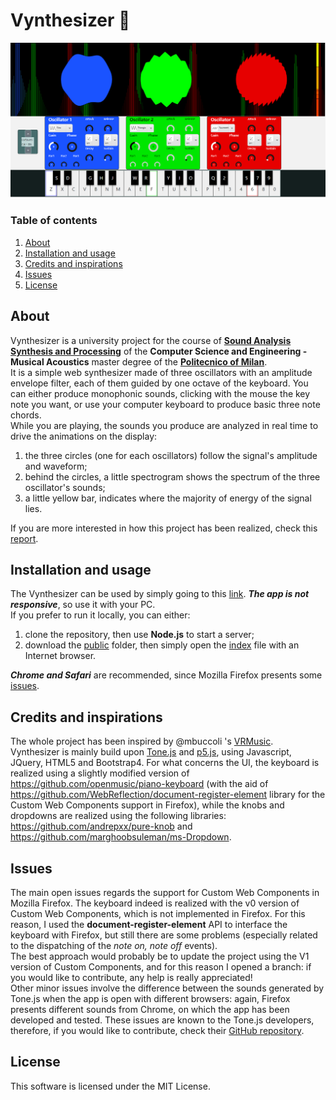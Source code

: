 # Vynthesizer :musical_keyboard:
![Vynthesizer](vynthesizer.png)
### Table of contents

1. [About](#about)
2. [Installation and usage](#installation-and-usage)
3. [Credits and inspirations](#credits-and-inspirations)
4. [Issues](#issues)
5. [License](#license)

## About
Vynthesizer is a university project for the course of **[Sound Analysis Synthesis and Processing](https://sites.google.com/site/sasppolimi/)** of the **Computer Science and Engineering - Musical Acoustics** master degree of the **[Politecnico of Milan](https://www.polimi.it/)**.  
It is a simple web synthesizer made of three oscillators with an amplitude envelope filter, each of them guided by one octave of the keyboard. You can either produce monophonic sounds, clicking with the mouse the key note you want, or use your computer keyboard to produce basic three note chords.  
While you are playing, the sounds you produce are analyzed in real time to drive the animations on the display:
  1. the three circles (one for each oscillators) follow the signal's amplitude and waveform;
  2. behind the circles, a little spectrogram shows the spectrum of the three oscillator's sounds;
  3. a little yellow bar, indicates where the majority of energy of the signal lies.
  
If you are more interested in how this project has been realized, check this [report](report.pdf).

## Installation and usage
The Vynthesizer can be used by simply going to this [link](https://vynthesizer.herokuapp.com/). **_The app is not responsive_**, so use it with your PC.  
If you prefer to run it locally, you can either:
  1. clone the repository, then use **Node.js** to start a server;
  2. download the [public](/public) folder, then simply open the [index](/public/index.html) file with an Internet browser.

**_Chrome and Safari_** are recommended, since Mozilla Firefox presents some [issues](#issues).

## Credits and inspirations
The whole project has been inspired by @mbuccoli 's [VRMusic](https://github.com/mbuccoli/VRmusic).  
Vynthesizer is mainly build upon [Tone.js](https://tonejs.github.io/) and [p5.js](https://github.com/processing/p5.js), using Javascript, JQuery, HTML5 and Bootstrap4.
For what concerns the UI, the keyboard is realized using a slightly modified version of https://github.com/openmusic/piano-keyboard (with the aid of https://github.com/WebReflection/document-register-element library for the Custom Web Components support in Firefox), while the knobs and dropdowns are realized using the following libraries: https://github.com/andrepxx/pure-knob and https://github.com/marghoobsuleman/ms-Dropdown.

## Issues
The main open issues regards the support for Custom Web Components in Mozilla Firefox. The keyboard indeed is realized with the v0 version of Custom Web Components, which is not implemented in Firefox. For this reason, I used the **document-register-element** API to interface the keyboard with Firefox, but still there are some problems (especially related to the dispatching of the *note on, note off* events).  
The best approach would probably be to update the project using the V1 version of Custom Components, and for this reason I opened a branch: if you would like to contribute, any help is really appreciated!  
Other minor issues involve the difference between the sounds generated by Tone.js when the app is open with different browsers: again, Firefox presents different sounds from Chrome, on which the app has been developed and tested. These issues are known to the Tone.js developers, therefore, if you would like to contribute, check their [GitHub repository](https://github.com/Tonejs/Tone.js).

## License
This software is licensed under the MIT License.



